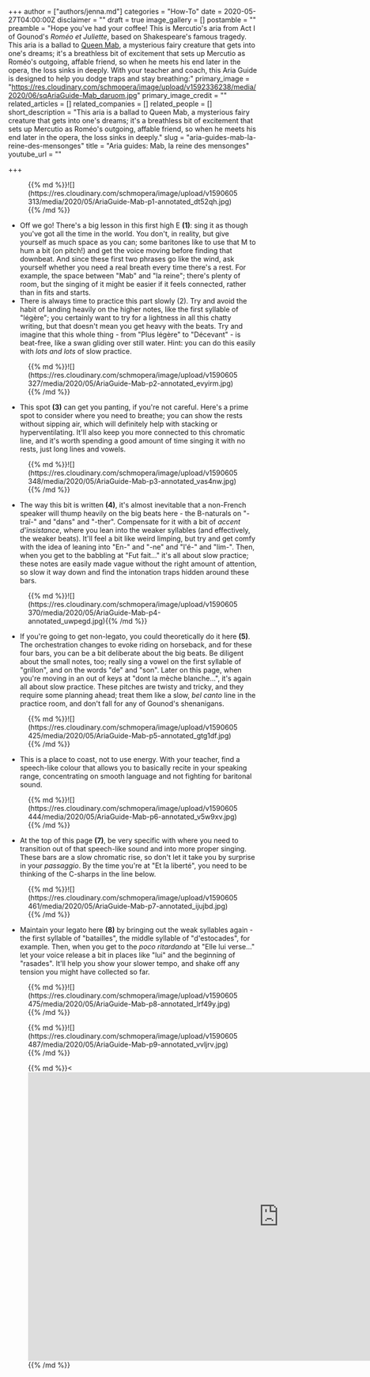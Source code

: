 +++
author = ["authors/jenna.md"]
categories = "How-To"
date = 2020-05-27T04:00:00Z
disclaimer = ""
draft = true
image_gallery = []
postamble = ""
preamble = "Hope you've had your coffee! This is Mercutio's aria from Act I of Gounod's _Roméo et Juliette_, based on Shakespeare's famous tragedy. This aria is a ballad to [Queen Mab](https://en.wikipedia.org/wiki/Queen_Mab), a mysterious fairy creature that gets into one's dreams; it's a breathless bit of excitement that sets up Mercutio as Roméo's outgoing, affable friend, so when he meets his end later in the opera, the loss sinks in deeply. With your teacher and coach, this Aria Guide is designed to help you dodge traps and stay breathing:"
primary_image = "https://res.cloudinary.com/schmopera/image/upload/v1592336238/media/2020/06/sqAriaGuide-Mab_daruom.jpg"
primary_image_credit = ""
related_articles = []
related_companies = []
related_people = []
short_description = "This aria is a ballad to Queen Mab, a mysterious fairy creature that gets into one's dreams; it's a breathless bit of excitement that sets up Mercutio as Roméo's outgoing, affable friend, so when he meets his end later in the opera, the loss sinks in deeply."
slug = "aria-guides-mab-la-reine-des-mensonges"
title = "Aria guides: Mab, la reine des mensonges"
youtube_url = ""

+++
<figure data-type="image">{{% md %}}![](https://res.cloudinary.com/schmopera/image/upload/v1590605313/media/2020/05/AriaGuide-Mab-p1-annotated_dt52qh.jpg){{% /md %}}

</figure>

* Off we go! There's a big lesson in this first high E **(1)**: sing it as though you've got all the time in the world. You don't, in reality, but give yourself as much space as you can; some baritones like to use that M to hum a bit (on pitch!) and get the voice moving before finding that downbeat. And since these first two phrases go like the wind, ask yourself whether you need a real breath every time there's a rest. For example, the space between "Mab" and "la reine"; there's plenty of room, but the singing of it might be easier if it feels connected, rather than in fits and starts.
* There is always time to practice this part slowly (2). Try and avoid the habit of landing heavily on the higher notes, like the first syllable of "légère"; you certainly want to try for a lightness in all this chatty writing, but that doesn't mean you get heavy with the beats. Try and imagine that this whole thing - from "Plus légère" to "Décevant" - is beat-free, like a swan gliding over still water. Hint: you can do this easily with _lots and lots_ of slow practice.

<figure data-type="image">{{% md %}}![](https://res.cloudinary.com/schmopera/image/upload/v1590605327/media/2020/05/AriaGuide-Mab-p2-annotated_evyirm.jpg){{% /md %}}

</figure>

* This spot **(3)** can get you panting, if you're not careful. Here's a prime spot to consider where you need to breathe; you can show the rests without sipping air, which will definitely help with stacking or hyperventilating. It'll also keep you more connected to this chromatic line, and it's worth spending a good amount of time singing it with no rests, just long lines and vowels.

<figure data-type="image">{{% md %}}![](https://res.cloudinary.com/schmopera/image/upload/v1590605348/media/2020/05/AriaGuide-Mab-p3-annotated_vas4nw.jpg){{% /md %}}

</figure>

* The way this bit is written **(4)**, it's almost inevitable that a non-French speaker will thump heavily on the big beats here - the B-naturals on "-traî-" and "dans" and "-ther". Compensate for it with a bit of _accent d'insistance_, where you lean into the weaker syllables (and effectively, the weaker beats). It'll feel a bit like weird limping, but try and get comfy with the idea of leaning into "En-" and "-ne" and "l'é-" and "lim-". Then, when you get to the babbling at "Fut fait..." it's all about slow practice; these notes are easily made vague without the right amount of attention, so slow it way down and find the intonation traps hidden around these bars.

<figure data-type="image">{{% md %}}![](https://res.cloudinary.com/schmopera/image/upload/v1590605370/media/2020/05/AriaGuide-Mab-p4-annotated_uwpegd.jpg){{% /md %}}

</figure>

* If you're going to get non-legato, you could theoretically do it here **(5)**. The orchestration changes to evoke riding on horseback, and for these four bars, you can be a bit deliberate about the big beats. Be diligent about the small notes, too; really sing a vowel on the first syllable of "grillon", and on the words "de" and "son". Later on this page, when you're moving in an out of keys at "dont la mèche blanche...", it's again all about slow practice. These pitches are twisty and tricky, and they require some planning ahead; treat them like a slow, _bel canto_ line in the practice room, and don't fall for any of Gounod's shenanigans.

<figure data-type="image">{{% md %}}![](https://res.cloudinary.com/schmopera/image/upload/v1590605425/media/2020/05/AriaGuide-Mab-p5-annotated_gtg1df.jpg){{% /md %}}

</figure>

* This is a place to coast, not to use energy. With your teacher, find a speech-like colour that allows you to basically recite in your speaking range, concentrating on smooth language and not fighting for baritonal sound.

<figure data-type="image">{{% md %}}![](https://res.cloudinary.com/schmopera/image/upload/v1590605444/media/2020/05/AriaGuide-Mab-p6-annotated_v5w9xv.jpg){{% /md %}}

</figure>

* At the top of this page **(7)**, be very specific with where you need to transition out of that speech-like sound and into more proper singing. These bars are a slow chromatic rise, so don't let it take you by surprise in your _passaggio_. By the time you're at "Et la liberté", you need to be thinking of the C-sharps in the line below.

<figure data-type="image">{{% md %}}![](https://res.cloudinary.com/schmopera/image/upload/v1590605461/media/2020/05/AriaGuide-Mab-p7-annotated_ijujbd.jpg){{% /md %}}

</figure>

* Maintain your legato here **(8)** by bringing out the weak syllables again - the first syllable of "batailles", the middle syllable of "d'estocades", for example. Then, when you get to the _poco ritardando_ at "Elle lui verse..." let your voice release a bit in places like "lui" and the beginning of "rasades". It'll help you show your slower tempo, and shake off any tension you might have collected so far.

<figure data-type="image">{{% md %}}![](https://res.cloudinary.com/schmopera/image/upload/v1590605475/media/2020/05/AriaGuide-Mab-p8-annotated_lrf49y.jpg){{% /md %}}

</figure>

<figure data-type="image">{{% md %}}![](https://res.cloudinary.com/schmopera/image/upload/v1590605487/media/2020/05/AriaGuide-Mab-p9-annotated_vvljrv.jpg){{% /md %}}

</figure>

<figure data-type="video">{{% md %}}<<iframe width="1013" height="584" src="https://www.youtube.com/embed/llPvYE7D9Gc" frameborder="0" allow="accelerometer; autoplay; encrypted-media; gyroscope; picture-in-picture" allowfullscreen></iframe>{{% /md %}}

</figure>
